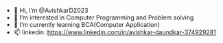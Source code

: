 - 👋 Hi, I’m @AvishkarD2023
- 👀 I’m interested in Computer Programming and Problem solving
- 🌱 I’m currently learning BCA(Computer Application)
- 📫 linkedin :https://www.linkedin.com/in/avishkar-daundkar-374929281

<!---
AvishkarD2023/AvishkarD2023 is a ✨ special ✨ repository because its `README.md` (this file) appears on your GitHub profile.
You can click the Preview link to take a look at your changes.
--->
